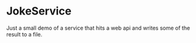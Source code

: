 # JokeService
Just a small demo of a service that hits a web api and writes some of the result to a file.
